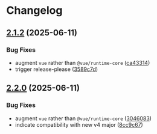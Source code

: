 # Changelog

## [2.1.2](https://github.com/ymmooot/nuxt-jsonld/compare/v2.1.1...v2.1.2) (2025-06-11)


### Bug Fixes

* augment `vue` rather than `@vue/runtime-core` ([ca43314](https://github.com/ymmooot/nuxt-jsonld/commit/ca433146b3b86095c7c3c55be8c49157223af5f4))
* trigger release-please ([3589c7d](https://github.com/ymmooot/nuxt-jsonld/commit/3589c7d6c0018e5701d048a9805f2f3712b54271))

## [2.2.0](https://github.com/ymmooot/nuxt-jsonld/compare/nuxt-jsonld-v2.1.1...nuxt-jsonld-v2.2.0) (2025-06-11)

### Bug Fixes

* augment `vue` rather than `@vue/runtime-core` ([3046083](https://github.com/ymmooot/nuxt-jsonld/commit/304608383f0cd6ea426701026570d05d4611e2b2))
* indicate compatibility with new v4 major ([8cc9c67](https://github.com/ymmooot/nuxt-jsonld/commit/8cc9c67dd729cf9b663fcc3e134cfdb7661c3335))
